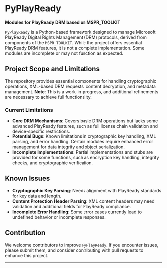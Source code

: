# PyPlayReady

**Modules for PlayReady DRM based on MSPR_TOOLKIT**

`PyPlayReady` is a Python-based framework designed to manage Microsoft PlayReady Digital Rights Management (DRM) protocols, derived from components of the `MSPR_TOOLKIT`. While the project offers essential PlayReady DRM features, it is not a complete implementation. Some modules are incomplete or may not function as expected.

## Project Scope and Limitations

The repository provides essential components for handling cryptographic operations, XML-based DRM requests, content decryption, and metadata management. **Note**: This is a work-in-progress, and additional refinements are necessary to achieve full functionality.

### Current Limitations

- **Core DRM Mechanisms**: Covers basic DRM operations but lacks some advanced PlayReady features, such as full license chain validation and device-specific restrictions.
- **Potential Bugs**: Known limitations in cryptographic key handling, XML parsing, and error handling. Certain modules require enhanced error management for data integrity and object serialization.
- **Incomplete Implementations**: Partial implementations and stubs are provided for some functions, such as encryption key handling, integrity checks, and cryptographic verification.

## Known Issues

- **Cryptographic Key Parsing**: Needs alignment with PlayReady standards for key data and length.
- **Content Protection Header Parsing**: XML content headers may need validation and additional fields for PlayReady compliance.
- **Incomplete Error Handling**: Some error cases currently lead to undefined behavior or incomplete responses.

## Contribution

We welcome contributors to improve `PyPlayReady`. If you encounter issues, please submit them, and consider contributing with pull requests to enhance this project.

---
